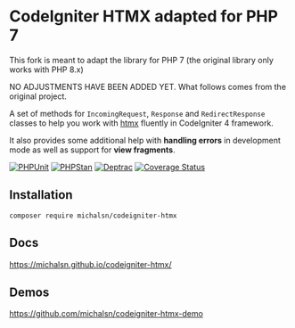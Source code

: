 # CodeIgniter HTMX adapted for PHP 7

This fork is meant to adapt the library for PHP 7 (the original library only works with PHP 8.x)

NO ADJUSTMENTS HAVE BEEN ADDED YET. What follows comes from the original project.

A set of methods for `IncomingRequest`, `Response` and `RedirectResponse` classes to help you work with [htmx](https://htmx.org) fluently in CodeIgniter 4 framework.

It also provides some additional help with **handling errors** in development mode as well as support for **view fragments**.

[![PHPUnit](https://github.com/michalsn/codeigniter-htmx/actions/workflows/phpunit.yml/badge.svg)](https://github.com/michalsn/codeigniter-htmx/actions/workflows/phpunit.yml)
[![PHPStan](https://github.com/michalsn/codeigniter-htmx/actions/workflows/phpstan.yml/badge.svg)](https://github.com/michalsn/codeigniter-htmx/actions/workflows/phpstan.yml)
[![Deptrac](https://github.com/michalsn/codeigniter-htmx/actions/workflows/deptrac.yml/badge.svg)](https://github.com/michalsn/codeigniter-htmx/actions/workflows/deptrac.yml)
[![Coverage Status](https://coveralls.io/repos/github/michalsn/codeigniter-htmx/badge.svg?branch=develop)](https://coveralls.io/github/michalsn/codeigniter-htmx?branch=develop)

## Installation

    composer require michalsn/codeigniter-htmx

## Docs

https://michalsn.github.io/codeigniter-htmx/

## Demos

https://github.com/michalsn/codeigniter-htmx-demo
